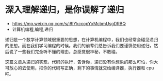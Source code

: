 # 深入理解递归，是你误解了递归
- https://mp.weixin.qq.com/s/i8lYkccopYxMcbmUsgDRBQ
- 计算机编程,编程,递归

递归是一个数学计算领域很重要的思想，在计算机编程中，我们也经常会碰见递归的思想。而在我们学习编程的时候，我们的前辈们总告诉我们要谨慎使用递归，然后说了一些我们完全听不懂的理由，总感觉很神秘，不敢碰。

这篇文章从递归的实现，代码的执行，告诉你，递归没有你想象的那么可怕，你大可放心的去使用，把你的代码写正确，剩下的事情就交给编译器，执行器和 cpu 吧。
